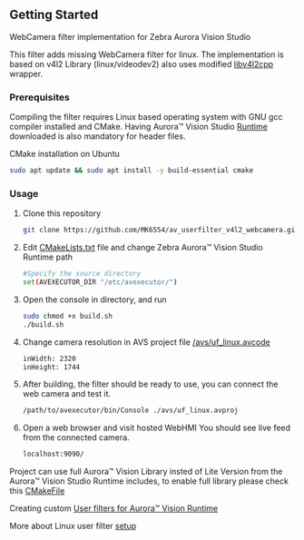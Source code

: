 ## Getting Started
WebCamera filter implementation for Zebra Aurora Vision Studio

This filter adds missing WebCamera filter for linux.
The implementation is based on v4l2 Library (linux/videodev2) also uses modified [libv4l2cpp](https://github.com/mpromonet/libv4l2cpp) wrapper.

### Prerequisites
Compiling the filter requires Linux based operating system with GNU gcc compiler installed and CMake. 
Having Aurora™ Vision Studio [Runtime](https://www.adaptive-vision.com/en/user_area/download/) downloaded is also mandatory for header files.

CMake installation on Ubuntu
```bash
sudo apt update && sudo apt install -y build-essential cmake
```

### Usage
1. Clone this repository
   ```sh
   git clone https://github.com/MK6554/av_userfilter_v4l2_webcamera.git
   ```
2. Edit [CMakeLists.txt](CMakeLists.txt) file and change Zebra Aurora™ Vision Studio Runtime path
   ```sh
   #Specify the source directory
   set(AVEXECUTOR_DIR "/etc/avexecutor/")
   ```
3. Open the console in directory, and run
   ```sh
   sudo chmod +x build.sh
   ./build.sh
   ```
4. Change camera resolution in AVS project file [/avs/uf_linux.avcode](/avs/uf_linux.avcode)
   ```sh
   inWidth: 2320
   inHeight: 1744
   ```
5. After building, the filter should be ready to use, you can connect the web camera and test it.
   ```sh
   /path/to/avexecutor/bin/Console ./avs/uf_linux.avproj
   ```
6. Open a web browser and visit hosted WebHMI You should see live feed from the connected camera.
   ```sh
   localhost:9090/
   ```


Project can use full Aurora™ Vision Library insted of Lite Version from the Aurora™ Vision Studio Runtime includes, to enable full library please check this [CMakeFile](https://github.com/ErykDevZebra/EmptyAVLProject/blob/main/build/CMakeLists.txt)

Creating custom [User filters for Aurora™ Vision Runtime](https://docs.adaptive-vision.com/current/studio/extensibility/CreatingUserFilters.html#struct)

More about Linux user filter [setup](https://docs.adaptive-vision.com/5.5/avl/getting_started/UserFilterOnLinux.html)
